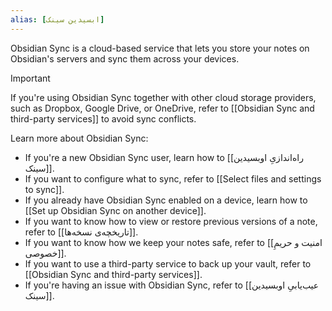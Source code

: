 ```yaml
---
alias: [ابسیدین سینک]
---
```


Obsidian Sync is a cloud-based service that lets you store your notes on Obsidian's servers and sync them across your devices.

> [!important]
> If you're using Obsidian Sync together with other cloud storage providers, such as Dropbox, Google Drive, or OneDrive, refer to [[Obsidian Sync and third-party services]] to avoid sync conflicts.

Learn more about Obsidian Sync:

- If you're a new Obsidian Sync user, learn how to [[راه‌اندازیِ اوبسیدین سینک]].
- If you want to configure what to sync, refer to [[Select files and settings to sync]].
- If you already have Obsidian Sync enabled on a device, learn how to [[Set up Obsidian Sync on another device]].
- If you want to know how to view or restore previous versions of a note, refer to [[تاریخچه‌ی نسخه‌ها]].
- If you want to know how we keep your notes safe, refer to [[امنیت و حریمِ خصوصی]].
- If you want to use a third-party service to back up your vault, refer to [[Obsidian Sync and third-party services]].
- If you're having an issue with Obsidian Sync, refer to [[عیب‌یابیِ اوبسیدین سینک]].
